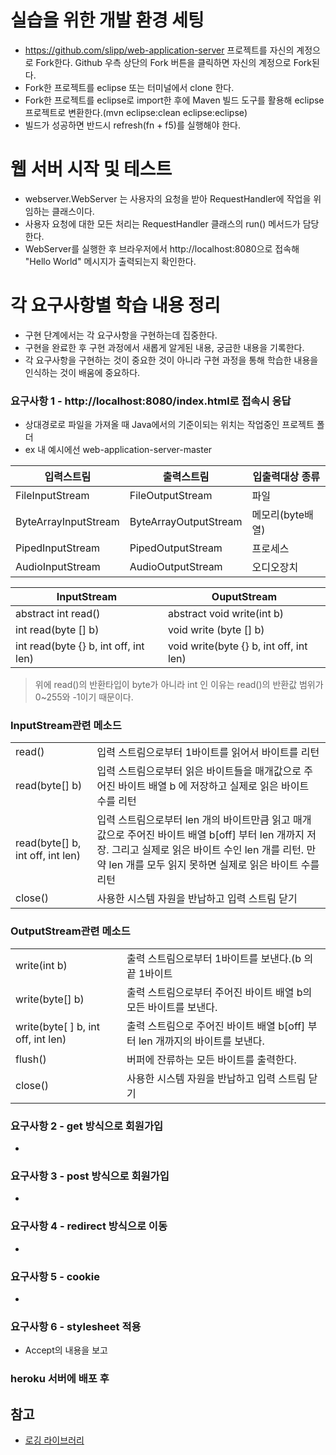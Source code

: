# 실습을 위한 개발 환경 세팅
* https://github.com/slipp/web-application-server 프로젝트를 자신의 계정으로 Fork한다. Github 우측 상단의 Fork 버튼을 클릭하면 자신의 계정으로 Fork된다.
* Fork한 프로젝트를 eclipse 또는 터미널에서 clone 한다.
* Fork한 프로젝트를 eclipse로 import한 후에 Maven 빌드 도구를 활용해 eclipse 프로젝트로 변환한다.(mvn eclipse:clean eclipse:eclipse)
* 빌드가 성공하면 반드시 refresh(fn + f5)를 실행해야 한다.

# 웹 서버 시작 및 테스트
* webserver.WebServer 는 사용자의 요청을 받아 RequestHandler에 작업을 위임하는 클래스이다.
* 사용자 요청에 대한 모든 처리는 RequestHandler 클래스의 run() 메서드가 담당한다.
* WebServer를 실행한 후 브라우저에서 http://localhost:8080으로 접속해 "Hello World" 메시지가 출력되는지 확인한다.

# 각 요구사항별 학습 내용 정리
* 구현 단계에서는 각 요구사항을 구현하는데 집중한다. 
* 구현을 완료한 후 구현 과정에서 새롭게 알게된 내용, 궁금한 내용을 기록한다.
* 각 요구사항을 구현하는 것이 중요한 것이 아니라 구현 과정을 통해 학습한 내용을 인식하는 것이 배움에 중요하다. 

### 요구사항 1 - http://localhost:8080/index.html로 접속시 응답

- 상대경로로 파일을 가져올 때 Java에서의 기준이되는 위치는 작업중인 프로젝트 폴더
- ex 내 예시에선 web-application-server-master
  
| 입력스트림                | 출력스트림                 | 입출력대상 종류    |
|----------------------|-----------------------|-------------|
| FileInputStream      | FileOutputStream      | 파일          |
| ByteArrayInputStream | ByteArrayOutputStream | 메모리(byte배열) |
| PipedInputStream     | PipedOutputStream     | 프로세스        |
| AudioInputStream     | AudioOutputStream     | 오디오장치       |

| InputStream                           | OuputStream                             |
|---------------------------------------|-----------------------------------------|
| abstract int read()                   | abstract void write(int b)              |
 | int read(byte [] b)                   | void write (byte [] b)                  |
 | int read(byte {} b, int off, int len) | void write(byte {} b, int off, int len) |

> 위에 read()의 반환타입이 byte가 아니라 int 인 이유는 read()의 반환값 범위가 0~255와 -1이기 때문이다.

### InputStream관련 메소드

|||
|------|----|
|read()|입력 스트림으로부터 1바이트를 읽어서 바이트를 리턴|
|read(byte[] b)|입력 스트림으로부터 읽은 바이트들을 매개값으로 주어진 바이트 배열 b 에 저장하고 실제로 읽은 바이트 수를 리턴|
|read(byte[] b, int off, int len)|입력 스트림으로부터 len 개의 바이트만큼 읽고 매개값으로 주어진 바이트 배열 b[off] 부터 len 개까지 저장. 그리고 실제로 읽은 바이트 수인 len 개를 리턴. 만약 len 개를 모두 읽지 못하면 실제로 읽은 바이트 수를 리턴|
|close()|사용한 시스템 자원을 반납하고 입력 스트림 닫기|

### OutputStream관련 메소드

|||
|---|---|
|write(int b)|출력 스트림으로부터 1바이트를 보낸다.(b 의 끝 1바이트|
|write(byte[] b)|출력 스트림으로부터 주어진 바이트 배열 b의 모든 바이트를 보낸다.|
|write(byte[ ] b, int off, int len)|출력 스트림으로 주어진 바이트 배열 b[off] 부터 len 개까지의 바이트를 보낸다.|
|flush()|버퍼에 잔류하는 모든 바이트를 출력한다.|
|close()|사용한 시스템 자원을 반납하고 입력 스트림 닫기|


### 요구사항 2 - get 방식으로 회원가입
* 

### 요구사항 3 - post 방식으로 회원가입
* 

### 요구사항 4 - redirect 방식으로 이동
* 

### 요구사항 5 - cookie
* 

### 요구사항 6 - stylesheet 적용
* Accept의 내용을 보고 

### heroku 서버에 배포 후


## 참고

- [로깅 라이브러리](https://www.youtube.com/watch?v=040Y3MBNnyw&ab_channel=%EB%B0%95%EC%9E%AC%EC%84%B1)